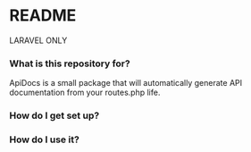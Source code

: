 # README #

LARAVEL ONLY

### What is this repository for? ###

ApiDocs is a small package that will automatically generate API documentation from your routes.php life.

### How do I get set up? ###


### How do I use it? ###

